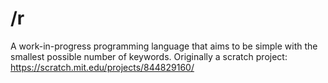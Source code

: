 # /r
A work-in-progress programming language that aims to be simple with the smallest possible number of keywords.
Originally a scratch project: https://scratch.mit.edu/projects/844829160/
